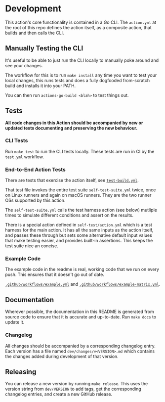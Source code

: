 # Development

This action's core functionality is contained in a Go CLI. The `action.yml` at the root of
this repo defines the action itself, as a composite action, that builds and then calls the CLI.

## Manually Testing the CLI

It's useful to be able to just run the CLI locally to manually poke around and see your changes.

The workflow for this is to run `make install` any time you want to test your local changes,
this runs tests and does a fully dogfooded from-scratch build and installs it into your PATH.

You can then run `actions-go-build <blah>` to test things out.

## Tests

**All code changes in this Action should be accompanied by new or updated tests documenting and
preserving the new behaviour.**

### CLI Tests

Run `make test` to run the CLI tests locally. These tests are run in CI by the
`test.yml` workflow.

### End-to-End Action Tests

There are tests that exercise the action itself, see
[`test-build.yml`](.github/workflows/test-build.yml).

That test file invokes the entire test suite `self-test-suite.yml` twice, once on Linux
runners and again on macOS runners. They are the two runner OSs supported by this action.

The `self-test-suite.yml` calls the test harness action (see below) mutliple times to
simulate different conditions and assert on the results.

There is a special action defined in `self-test/action.yml` which is a test harness for
the main action. It has all the same inputs as the action itself, and passes these through
but sets some alternative default input values that make testing easier, and provides built-in
assertions. This keeps the test suite nice an concise.

### Example Code

The example code in the readme is real, working code that we run on every push.
This ensures that it doesn't go out of date.

[`.github/workflows/example.yml`](.github/workflows/example.yml)
and
[`.github/workflows/example-matrix.yml`](.github/workflows/example-matrix.yml).

## Documentation

Wherever possible, the documentation in this README is generated from source code to ensure
that it is accurate and up-to-date. Run `make docs` to update it.

### Changelog

All changes should be accompanied by a corresponding changelog entry.
Each version has a file named `dev/changes/v<VERSION>.md` which contains
the changes added during development of that version.

## Releasing

You can release a new version by running `make release`.
This uses the version string from `dev/VERSION` to add tags,
get the corresponding changelog entries, and create a new GitHub
release.
